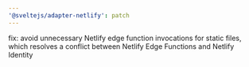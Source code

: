 ```yaml
---
'@sveltejs/adapter-netlify': patch
---
```


fix: avoid unnecessary Netlify edge function invocations for static files, which resolves a conflict between Netlify Edge Functions and Netlify Identity
